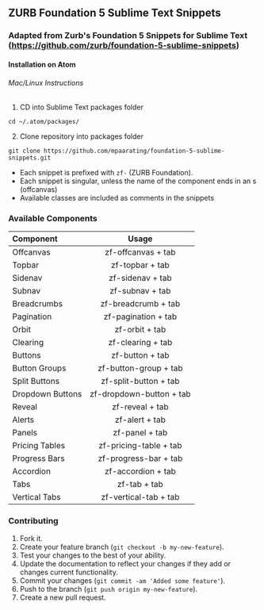 ## ZURB Foundation 5 Sublime Text Snippets

### Adapted from Zurb's Foundation 5 Snippets for Sublime Text (https://github.com/zurb/foundation-5-sublime-snippets)

#### Installation on Atom

###### Mac/Linux Instructions

1. CD into Sublime Text packages folder

`cd ~/.atom/packages/`


2. Clone repository into packages folder

`git clone https://github.com/mpaarating/foundation-5-sublime-snippets.git`

* Each snippet is prefixed with `zf-` (ZURB Foundation).
* Each snippet is singular, unless the name of the component ends in an s (offcanvas)
* Available classes are included as comments in the snippets

### Available Components

Component        | Usage
:--------------- | :-----------:
Offcanvas        | zf-offcanvas + tab
Topbar           | zf-topbar + tab
Sidenav          | zf-sidenav + tab
Subnav           | zf-subnav + tab
Breadcrumbs      | zf-breadcrumb + tab
Pagination       | zf-pagination + tab
Orbit            | zf-orbit + tab
Clearing         | zf-clearing + tab
Buttons          | zf-button + tab
Button Groups    | zf-button-group + tab
Split Buttons    | zf-split-button + tab
Dropdown Buttons | zf-dropdown-button + tab
Reveal           | zf-reveal + tab
Alerts           | zf-alert + tab
Panels           | zf-panel + tab
Pricing Tables   | zf-pricing-table + tab
Progress Bars    | zf-progress-bar + tab
Accordion        | zf-accordion + tab
Tabs             | zf-tab + tab
Vertical Tabs    | zf-vertical-tab + tab



### Contributing

1. Fork it.
2. Create your feature branch (`git checkout -b my-new-feature`).
3. Test your changes to the best of your ability.
4. Update the documentation to reflect your changes if they add or changes current functionality.
5. Commit your changes (`git commit -am 'Added some feature'`).
6. Push to the branch (`git push origin my-new-feature`).
7. Create a new pull request.
